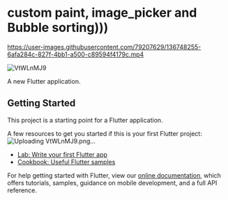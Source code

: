# custom paint, image_picker and Bubble sorting)))

https://user-images.githubusercontent.com/79207629/136748255-6afa284c-827f-4bb1-a500-c89594f4179c.mp4

![VtWLnMJ9](https://user-images.githubusercontent.com/79207629/136749185-840268b3-86b1-4df0-9948-16e8c47f23a2.png)






A new Flutter application.

## Getting Started

This project is a starting point for a Flutter application.

A few resources to get you started if this is your first Flutter project:![Uploading VtWLnMJ9.png…]()


- [Lab: Write your first Flutter app](https://flutter.dev/docs/get-started/codelab)
- [Cookbook: Useful Flutter samples](https://flutter.dev/docs/cookbook)

For help getting started with Flutter, view our
[online documentation](https://flutter.dev/docs), which offers tutorials,
samples, guidance on mobile development, and a full API reference.
